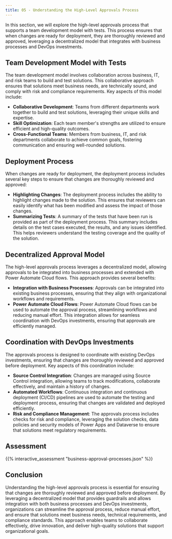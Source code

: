 ```yaml
---
title: 05 - Understanding the High-Level Approvals Process
---
```


In this section, we will explore the high-level approvals process that supports a team development model with tests. This process ensures that when changes are ready for deployment, they are thoroughly reviewed and approved, leveraging a decentralized model that integrates with business processes and DevOps investments.

## Team Development Model with Tests

The team development model involves collaboration across business, IT, and risk teams to build and test solutions. This collaborative approach ensures that solutions meet business needs, are technically sound, and comply with risk and compliance requirements. Key aspects of this model include:

- **Collaborative Development**: Teams from different departments work together to build and test solutions, leveraging their unique skills and expertise.
- **Skill Optimization**: Each team member's strengths are utilized to ensure efficient and high-quality outcomes.
- **Cross-Functional Teams**: Members from business, IT, and risk departments collaborate to achieve common goals, fostering communication and ensuring well-rounded solutions.

## Deployment Process

When changes are ready for deployment, the deployment process includes several key steps to ensure that changes are thoroughly reviewed and approved:

- **Highlighting Changes**: The deployment process includes the ability to highlight changes made to the solution. This ensures that reviewers can easily identify what has been modified and assess the impact of those changes.
- **Summarizing Tests**: A summary of the tests that have been run is provided as part of the deployment process. This summary includes details on the test cases executed, the results, and any issues identified. This helps reviewers understand the testing coverage and the quality of the solution.

## Decentralized Approval Model

The high-level approvals process leverages a decentralized model, allowing approvals to be integrated into business processes and extended with Power Automate Cloud flows. This approach provides several benefits:

- **Integration with Business Processes**: Approvals can be integrated into existing business processes, ensuring that they align with organizational workflows and requirements.
- **Power Automate Cloud Flows**: Power Automate Cloud flows can be used to automate the approval process, streamlining workflows and reducing manual effort. This integration allows for seamless coordination with DevOps investments, ensuring that approvals are efficiently managed.

## Coordination with DevOps Investments

The approvals process is designed to coordinate with existing DevOps investments, ensuring that changes are thoroughly reviewed and approved before deployment. Key aspects of this coordination include:

- **Source Control Integration**: Changes are managed using Source Control integration, allowing teams to track modifications, collaborate effectively, and maintain a history of changes.
- **Automated Workflows**: Continuous integration and continuous deployment (CI/CD) pipelines are used to automate the testing and deployment process, ensuring that changes are validated and deployed efficiently.
- **Risk and Compliance Management**: The approvals process includes checks for risk and compliance, leveraging the solution checks, data policies and security models of Power Apps and Dataverse to ensure that solutions meet regulatory requirements.

## Assessment

{{% interactive_assessment "business-approval-processes.json" %}}

## Conclusion

Understanding the high-level approvals process is essential for ensuring that changes are thoroughly reviewed and approved before deployment. By leveraging a decentralized model that provides guardrails and allows integration with both business processes and DevOps investments, organizations can streamline the approval process, reduce manual effort, and ensure that solutions meet business needs, technical requirements, and compliance standards. This approach enables teams to collaborate effectively, drive innovation, and deliver high-quality solutions that support organizational goals.
